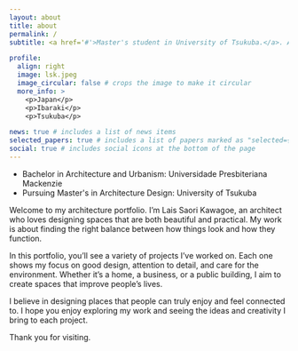 ```yaml
---
layout: about
title: about
permalink: /
subtitle: <a href='#'>Master's student in University of Tsukuba.</a>. Architecture Design under the orientation of Hanazato Toshihiro.

profile:
  align: right
  image: lsk.jpeg
  image_circular: false # crops the image to make it circular
  more_info: >
    <p>Japan</p>
    <p>Ibaraki</p>
    <p>Tsukuba</p>

news: true # includes a list of news items
selected_papers: true # includes a list of papers marked as "selected={true}"
social: true # includes social icons at the bottom of the page
---
```

- Bachelor in Architecture and Urbanism: Universidade Presbiteriana Mackenzie
- Pursuing Master's in Architecture Design: University of Tsukuba

Welcome to my architecture portfolio. I’m Lais Saori Kawagoe, an architect who loves designing spaces that are both beautiful and practical. My work is about finding the right balance between how things look and how they function.

In this portfolio, you’ll see a variety of projects I’ve worked on. Each one shows my focus on good design, attention to detail, and care for the environment. Whether it’s a home, a business, or a public building, I aim to create spaces that improve people’s lives.

I believe in designing places that people can truly enjoy and feel connected to. I hope you enjoy exploring my work and seeing the ideas and creativity I bring to each project.

Thank you for visiting.

